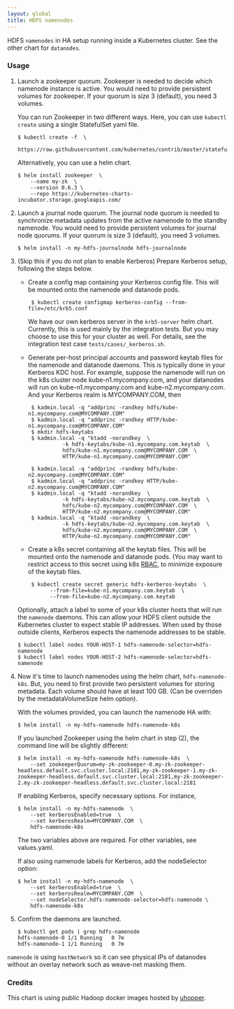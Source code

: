 ```yaml
---
layout: global
title: HDFS namenodes
---
```

HDFS `namenodes` in HA setup running inside a Kubernetes cluster.
See the other chart for `datanodes`.

### Usage

  1. Launch a zookeeper quorum. Zookeeper is needed to decide
     which namenode instance is active.
     You would need to provide persistent volumes for zookeeper.
     If your quorum is size 3 (default), you need 3 volumes.

     You can run Zookeeper in two different ways. Here, you can use
     `kubectl create` using a single StatefulSet yaml file.

     ```
     $ kubectl create -f  \
         https://raw.githubusercontent.com/kubernetes/contrib/master/statefulsets/zookeeper/zookeeper.yaml
     ```

     Alternatively, you can use a helm chart.

     ```
     $ helm install zookeeper  \
         --name my-zk  \
         --version 0.6.3 \
         --repo https://kubernetes-charts-incubator.storage.googleapis.com/
     ```

  2. Launch a journal node quorum. The journal node quorum is needed to
     synchronize metadata updates from the active namenode to the standby
     namenode. You would need to provide persistent volumes for journal node
     quorums. If your quorum is size 3 (default), you need 3 volumes.

     ```
     $ helm install -n my-hdfs-journalnode hdfs-journalnode
     ```

  3. (Skip this if you do not plan to enable Kerberos)
     Prepare Kerberos setup, following the steps below.

     - Create a config map containing your Kerberos config file. This will be
       mounted onto the namenode and datanode pods.

       ```
        $ kubectl create configmap kerberos-config --from-file=/etc/krb5.conf
       ```

       We have our own kerberos server in the `krb5-server` helm chart.
       Currently, this is used mainly by the integration tests. But you may
       choose to use this for your cluster as well. For details, see
       the integration test case `tests/cases/_kerberos.sh`.

     - Generate per-host principal accounts and password keytab files for the namenode
       and datanode daemons. This is typically done in your Kerberos KDC host. For example,
       suppose the namenode will run on the k8s cluster node kube-n1.mycompany.com,
       and your datanodes will run on kube-n1.mycompany.com and kube-n2.mycompany.com.
       And your Kerberos realm is MYCOMPANY.COM, then

       ```
        $ kadmin.local -q "addprinc -randkey hdfs/kube-n1.mycompany.com@MYCOMPANY.COM"
        $ kadmin.local -q "addprinc -randkey HTTP/kube-n1.mycompany.com@MYCOMPANY.COM"
        $ mkdir hdfs-keytabs
        $ kadmin.local -q "ktadd -norandkey  \
                  -k hdfs-keytabs/kube-n1.mycompany.com.keytab  \
                  hdfs/kube-n1.mycompany.com@MYCOMPANY.COM  \
                  HTTP/kube-n1.mycompany.com@MYCOMPANY.COM"

        $ kadmin.local -q "addprinc -randkey hdfs/kube-n2.mycompany.com@MYCOMPANY.COM"
        $ kadmin.local -q "addprinc -randkey HTTP/kube-n2.mycompany.com@MYCOMPANY.COM"
        $ kadmin.local -q "ktadd -norandkey  \
                  -k hdfs-keytabs/kube-n2.mycompany.com.keytab  \
                  hdfs/kube-n2.mycompany.com@MYCOMPANY.COM  \
                  HTTP/kube-n2.mycompany.com@MYCOMPANY.COM"
        $ kadmin.local -q "ktadd -norandkey  \
                  -k hdfs-keytabs/kube-n2.mycompany.com.keytab  \
                  hdfs/kube-n2.mycompany.com@MYCOMPANY.COM  \
                  HTTP/kube-n2.mycompany.com@MYCOMPANY.COM"
       ```

     - Create a k8s secret containing all the keytab files. This will be mounted
       onto the namenode and datanode pods. (You may want to restrict access to
       this secret using k8s
       [RBAC](https://kubernetes.io/docs/admin/authorization/rbac/),
       to minimize exposure of the keytab files.

       ```
        $ kubectl create secret generic hdfs-kerberos-keytabs  \
              --from-file=kube-n1.mycompany.com.keytab  \
              --from-file=kube-n2.mycompany.com.keytab
       ```

     Optionally, attach a label to some of your k8s cluster hosts that will
     run the `namenode` daemons. This can allow your HDFS client outside
     the Kubernetes cluster to expect stable IP addresses. When used by
     those outside clients, Kerberos expects the namenode addresses to be
     stable.

     ```
     $ kubectl label nodes YOUR-HOST-1 hdfs-namenode-selector=hdfs-namenode
     $ kubectl label nodes YOUR-HOST-2 hdfs-namenode-selector=hdfs-namenode
     ```

  4. Now it's time to launch namenodes using the helm chart, `hdfs-namenode-k8s`.
     But, you need to first provide two persistent volumes for storing
     metadata. Each volume should have at least 100 GB. (Can be overriden by
     the metadataVolumeSize helm option).

     With the volumes provided, you can launch the namenode HA with:

     ```
     $ helm install -n my-hdfs-namenode hdfs-namenode-k8s
     ```

     If you launched Zookeeper using the helm chart in step (2), the command
     line will be slightly different:

     ```
     $ helm install -n my-hdfs-namenode hdfs-namenode-k8s  \
         --set zookeeperQuorum=my-zk-zookeeper-0.my-zk-zookeeper-headless.default.svc.cluster.local:2181,my-zk-zookeeper-1.my-zk-zookeeper-headless.default.svc.cluster.local:2181,my-zk-zookeeper-2.my-zk-zookeeper-headless.default.svc.cluster.local:2181
     ```

     If enabling Kerberos, specify necessary options. For instance,
     ```
     $ helm install -n my-hdfs-namenode  \
         --set kerberosEnabled=true  \
         --set kerberosRealm=MYCOMPANY.COM  \
         hdfs-namenode-k8s
     ```
     The two variables above are required. For other variables, see values.yaml.

     If also using namenode labels for Kerberos, add
     the nodeSelector option:
     ```
     $ helm install -n my-hdfs-namenode  \
         --set kerberosEnabled=true  \
         --set kerberosRealm=MYCOMPANY.COM  \
         --set nodeSelector.hdfs-namenode-selector=hdfs-namenode \
         hdfs-namenode-k8s
     ```

  5. Confirm the daemons are launched.

     ```
     $ kubectl get pods | grep hdfs-namenode
     hdfs-namenode-0 1/1 Running   0 7m
     hdfs-namenode-1 1/1 Running   0 7m
     ```

`namenode` is using `hostNetwork` so it can see physical IPs of datanodes
without an overlay network such as weave-net masking them.

### Credits

This chart is using public Hadoop docker images hosted by
  [uhopper](https://hub.docker.com/u/uhopper/).
